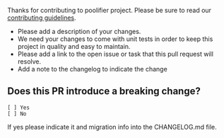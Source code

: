 Thanks for contributing to poolifier project.
Please be sure to read our [contributing guidelines](https://github.com/pioardi/poolifier/blob/pr-template/CONTRIBUTING.md).

- Please add a description of your changes.
- We need your changes to come with unit tests in order to keep this project in quality and easy to maintain.
- Please add a link to the open issue or task that this pull request will resolve.
- Add a note to the changelog to indicate the change

## Does this PR introduce a breaking change?
```
[ ] Yes
[ ] No
```

If yes please indicate it and migration info into the CHANGELOG.md file.


